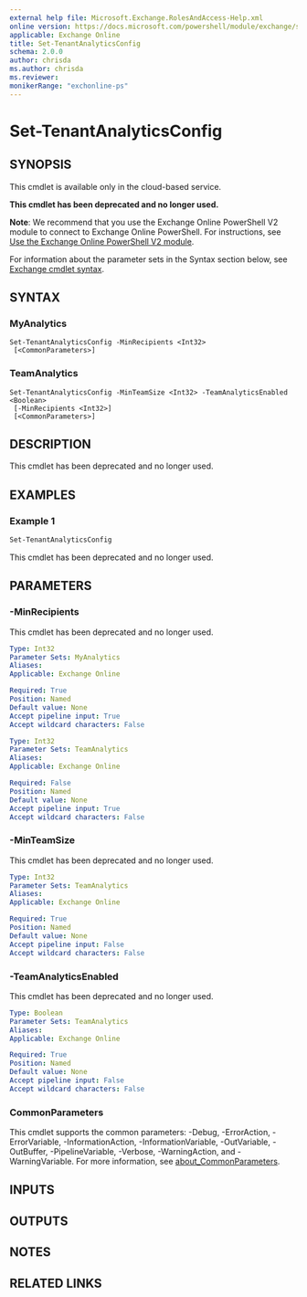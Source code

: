 ```yaml
---
external help file: Microsoft.Exchange.RolesAndAccess-Help.xml
online version: https://docs.microsoft.com/powershell/module/exchange/set-tenantanalyticsconfig
applicable: Exchange Online
title: Set-TenantAnalyticsConfig
schema: 2.0.0
author: chrisda
ms.author: chrisda
ms.reviewer:
monikerRange: "exchonline-ps"
---
```


# Set-TenantAnalyticsConfig

## SYNOPSIS
This cmdlet is available only in the cloud-based service.

**This cmdlet has been deprecated and no longer used.**

**Note**: We recommend that you use the Exchange Online PowerShell V2 module to connect to Exchange Online PowerShell. For instructions, see [Use the Exchange Online PowerShell V2 module](https://docs.microsoft.com/powershell/exchange/exchange-online/exchange-online-powershell-v2/exchange-online-powershell-v2).

For information about the parameter sets in the Syntax section below, see [Exchange cmdlet syntax](https://docs.microsoft.com/powershell/exchange/exchange-server/exchange-cmdlet-syntax).

## SYNTAX

### MyAnalytics
```
Set-TenantAnalyticsConfig -MinRecipients <Int32>
 [<CommonParameters>]
```

### TeamAnalytics
```
Set-TenantAnalyticsConfig -MinTeamSize <Int32> -TeamAnalyticsEnabled <Boolean>
 [-MinRecipients <Int32>]
 [<CommonParameters>]
```

## DESCRIPTION
This cmdlet has been deprecated and no longer used.

## EXAMPLES

### Example 1
```powershell
Set-TenantAnalyticsConfig
```

This cmdlet has been deprecated and no longer used.

## PARAMETERS

### -MinRecipients
This cmdlet has been deprecated and no longer used.

```yaml
Type: Int32
Parameter Sets: MyAnalytics
Aliases:
Applicable: Exchange Online

Required: True
Position: Named
Default value: None
Accept pipeline input: True
Accept wildcard characters: False
```

```yaml
Type: Int32
Parameter Sets: TeamAnalytics
Aliases:
Applicable: Exchange Online

Required: False
Position: Named
Default value: None
Accept pipeline input: True
Accept wildcard characters: False
```

### -MinTeamSize
This cmdlet has been deprecated and no longer used.

```yaml
Type: Int32
Parameter Sets: TeamAnalytics
Aliases:
Applicable: Exchange Online

Required: True
Position: Named
Default value: None
Accept pipeline input: False
Accept wildcard characters: False
```

### -TeamAnalyticsEnabled
This cmdlet has been deprecated and no longer used.

```yaml
Type: Boolean
Parameter Sets: TeamAnalytics
Aliases:
Applicable: Exchange Online

Required: True
Position: Named
Default value: None
Accept pipeline input: False
Accept wildcard characters: False
```

### CommonParameters
This cmdlet supports the common parameters: -Debug, -ErrorAction, -ErrorVariable, -InformationAction, -InformationVariable, -OutVariable, -OutBuffer, -PipelineVariable, -Verbose, -WarningAction, and -WarningVariable. For more information, see [about_CommonParameters](https://go.microsoft.com/fwlink/p/?LinkID=113216).

## INPUTS

###  

## OUTPUTS

###  

## NOTES

## RELATED LINKS
